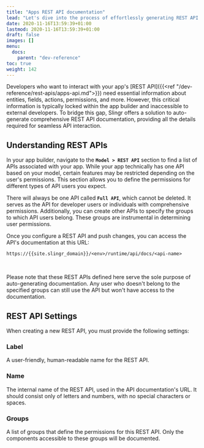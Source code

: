 ```yaml
---
title: "Apps REST API documentation"
lead: "Let's dive into the process of effortlessly generating REST API documentation, making it easier for external developers to work with your app's API."
date: 2020-11-16T13:59:39+01:00
lastmod: 2020-11-16T13:59:39+01:00
draft: false
images: []
menu:
  docs:
    parent: "dev-reference"
toc: true
weight: 142
---
```


Developers who want to interact with your app's [REST API]({{<ref "/dev-reference/rest-apis/apps-api.md">}}) need essential information about entities, fields, actions, permissions, and more. However, this critical information is typically locked within the app builder and inaccessible to external developers. To bridge this gap, Slingr offers a solution to auto-generate comprehensive REST API documentation, providing all the details required for seamless API interaction.

## **Understanding REST APIs**

In your app builder, navigate to the **`Model > REST API`** section to find a list of APIs associated with your app. While your app technically has one API based on your model, certain features may be restricted depending on the user's permissions. This section allows you to define the permissions for different types of API users you expect.

There will always be one API called **`Full API`**, which cannot be deleted. It serves as the API for developer users or individuals with comprehensive permissions. Additionally, you can create other APIs to specify the groups to which API users belong. These groups are instrumental in determining user permissions.

Once you configure a REST API and push changes, you can access the API's documentation at this URL:

```
https://{{site.slingr_domain}}/<env>/runtime/api/docs/<api-name>
```
<br>

Please note that these REST APIs defined here serve the sole purpose of auto-generating documentation. Any user who doesn't belong to the specified groups can still use the API but won't have access to the documentation.

## **REST API Settings**

When creating a new REST API, you must provide the following settings:

### Label

A user-friendly, human-readable name for the REST API.

### Name

The internal name of the REST API, used in the API documentation's URL. It should consist only of letters and numbers, with no special characters or spaces.

### Groups

A list of groups that define the permissions for this REST API. Only the components accessible to these groups will be documented.